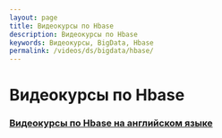 ```yaml
---
layout: page
title: Видеокурсы по Hbase
description: Видеокурсы по Hbase
keywords: Видеокурсы, BigData, Hbase
permalink: /videos/ds/bigdata/hbase/
---
```


# Видеокурсы по Hbase

### [Видеокурсы по Hbase на английском языке](/videos/ds/bigdata/hbase/en/)
